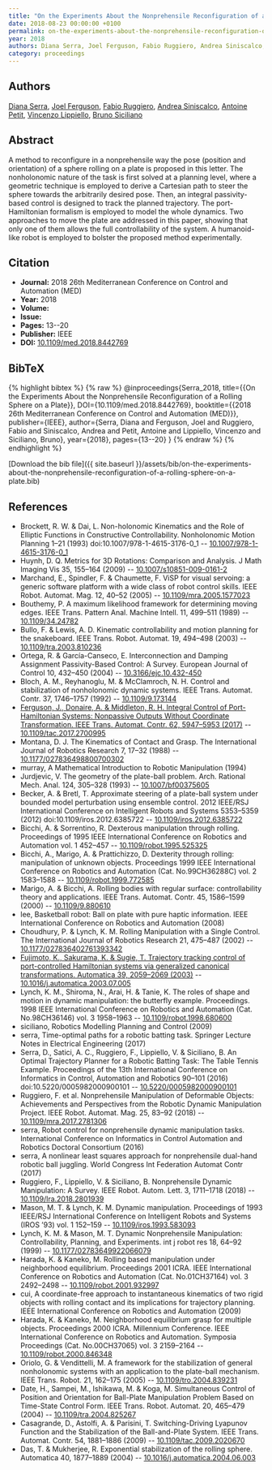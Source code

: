 ```yaml
---
title: "On the Experiments About the Nonprehensile Reconfiguration of a Rolling Sphere on a Plate"
date: 2018-08-23 00:00:00 +0100
permalink: on-the-experiments-about-the-nonprehensile-reconfiguration-of-a-rolling-sphere-on-a-plate
year: 2018
authors: Diana Serra, Joel Ferguson, Fabio Ruggiero, Andrea Siniscalco, Antoine Petit, Vincenzo Lippiello, Bruno Siciliano
category: proceedings
---
```

 
## Authors
[Diana Serra](authors/diana-serra), [Joel Ferguson](authors/joel-ferguson), [Fabio Ruggiero](authors/fabio-ruggiero), [Andrea Siniscalco](authors/andrea-siniscalco), [Antoine Petit](authors/antoine-petit), [Vincenzo Lippiello](authors/vincenzo-lippiello), [Bruno Siciliano](authors/bruno-siciliano)
 
## Abstract
A method to reconfigure in a nonprehensile way the pose (position and orientation) of a sphere rolling on a plate is proposed in this letter. The nonholonomic nature of the task is first solved at a planning level, where a geometric technique is employed to derive a Cartesian path to steer the sphere towards the arbitrarily desired pose. Then, an integral passivity-based control is designed to track the planned trajectory. The port-Hamiltonian formalism is employed to model the whole dynamics. Two approaches to move the plate are addressed in this paper, showing that only one of them allows the full controllability of the system. A humanoid-like robot is employed to bolster the proposed method experimentally.
 
## Citation
- **Journal:** 2018 26th Mediterranean Conference on Control and Automation (MED)
- **Year:** 2018
- **Volume:** 
- **Issue:** 
- **Pages:** 13--20
- **Publisher:** IEEE
- **DOI:** [10.1109/med.2018.8442769](https://doi.org/10.1109/med.2018.8442769)
 
## BibTeX
{% highlight bibtex %}
{% raw %}
@inproceedings{Serra_2018,
  title={{On the Experiments About the Nonprehensile Reconfiguration of a Rolling Sphere on a Plate}},
  DOI={10.1109/med.2018.8442769},
  booktitle={{2018 26th Mediterranean Conference on Control and Automation (MED)}},
  publisher={IEEE},
  author={Serra, Diana and Ferguson, Joel and Ruggiero, Fabio and Siniscalco, Andrea and Petit, Antoine and Lippiello, Vincenzo and Siciliano, Bruno},
  year={2018},
  pages={13--20}
}
{% endraw %}
{% endhighlight %}
 
[Download the bib file]({{ site.baseurl }}/assets/bib/on-the-experiments-about-the-nonprehensile-reconfiguration-of-a-rolling-sphere-on-a-plate.bib)
 
## References
- Brockett, R. W. & Dai, L. Non-holonomic Kinematics and the Role of Elliptic Functions in Constructive Controllability. Nonholonomic Motion Planning 1–21 (1993) doi:10.1007/978-1-4615-3176-0_1 -- [10.1007/978-1-4615-3176-0_1](https://doi.org/10.1007/978-1-4615-3176-0_1)
- Huynh, D. Q. Metrics for 3D Rotations: Comparison and Analysis. J Math Imaging Vis 35, 155–164 (2009) -- [10.1007/s10851-009-0161-2](https://doi.org/10.1007/s10851-009-0161-2)
- Marchand, E., Spindler, F. & Chaumette, F. ViSP for visual servoing: a generic software platform with a wide class of robot control skills. IEEE Robot. Automat. Mag. 12, 40–52 (2005) -- [10.1109/mra.2005.1577023](https://doi.org/10.1109/mra.2005.1577023)
- Bouthemy, P. A maximum likelihood framework for determining moving edges. IEEE Trans. Pattern Anal. Machine Intell. 11, 499–511 (1989) -- [10.1109/34.24782](https://doi.org/10.1109/34.24782)
- Bullo, F. & Lewis, A. D. Kinematic controllability and motion planning for the snakeboard. IEEE Trans. Robot. Automat. 19, 494–498 (2003) -- [10.1109/tra.2003.810236](https://doi.org/10.1109/tra.2003.810236)
- Ortega, R. & García-Canseco, E. Interconnection and Damping Assignment Passivity-Based Control: A Survey. European Journal of Control 10, 432–450 (2004) -- [10.3166/ejc.10.432-450](https://doi.org/10.3166/ejc.10.432-450)
- Bloch, A. M., Reyhanoglu, M. & McClamroch, N. H. Control and stabilization of nonholonomic dynamic systems. IEEE Trans. Automat. Contr. 37, 1746–1757 (1992) -- [10.1109/9.173144](https://doi.org/10.1109/9.173144)
- [Ferguson, J., Donaire, A. & Middleton, R. H. Integral Control of Port-Hamiltonian Systems: Nonpassive Outputs Without Coordinate Transformation. IEEE Trans. Automat. Contr. 62, 5947–5953 (2017)](integral-control-of-port-hamiltonian-systems-nonpassive-outputs-without-coordinate-transformation) -- [10.1109/tac.2017.2700995](https://doi.org/10.1109/tac.2017.2700995)
- Montana, D. J. The Kinematics of Contact and Grasp. The International Journal of Robotics Research 7, 17–32 (1988) -- [10.1177/027836498800700302](https://doi.org/10.1177/027836498800700302)
- murray, A Mathematical Introduction to Robotic Manipulation (1994)
- Jurdjevic, V. The geometry of the plate-ball problem. Arch. Rational Mech. Anal. 124, 305–328 (1993) -- [10.1007/bf00375605](https://doi.org/10.1007/bf00375605)
- Becker, A. & Bretl, T. Approximate steering of a plate-ball system under bounded model perturbation using ensemble control. 2012 IEEE/RSJ International Conference on Intelligent Robots and Systems 5353–5359 (2012) doi:10.1109/iros.2012.6385722 -- [10.1109/iros.2012.6385722](https://doi.org/10.1109/iros.2012.6385722)
- Bicchi, A. & Sorrentino, R. Dexterous manipulation through rolling. Proceedings of 1995 IEEE International Conference on Robotics and Automation vol. 1 452–457 -- [10.1109/robot.1995.525325](https://doi.org/10.1109/robot.1995.525325)
- Bicchi, A., Marigo, A. & Prattichizzo, D. Dexterity through rolling: manipulation of unknown objects. Proceedings 1999 IEEE International Conference on Robotics and Automation (Cat. No.99CH36288C) vol. 2 1583–1588 -- [10.1109/robot.1999.772585](https://doi.org/10.1109/robot.1999.772585)
- Marigo, A. & Bicchi, A. Rolling bodies with regular surface: controllability theory and applications. IEEE Trans. Automat. Contr. 45, 1586–1599 (2000) -- [10.1109/9.880610](https://doi.org/10.1109/9.880610)
- lee, Basketball robot: Ball on plate with pure haptic information. IEEE International Conference on Robotics and Automation (2008)
- Choudhury, P. & Lynch, K. M. Rolling Manipulation with a Single Control. The International Journal of Robotics Research 21, 475–487 (2002) -- [10.1177/027836402761393342](https://doi.org/10.1177/027836402761393342)
- [Fujimoto, K., Sakurama, K. & Sugie, T. Trajectory tracking control of port-controlled Hamiltonian systems via generalized canonical transformations. Automatica 39, 2059–2069 (2003)](trajectory-tracking-control-of-port-controlled-hamiltonian-systems-via-generalized-canonical-transformations) -- [10.1016/j.automatica.2003.07.005](https://doi.org/10.1016/j.automatica.2003.07.005)
- Lynch, K. M., Shiroma, N., Arai, H. & Tanie, K. The roles of shape and motion in dynamic manipulation: the butterfly example. Proceedings. 1998 IEEE International Conference on Robotics and Automation (Cat. No.98CH36146) vol. 3 1958–1963 -- [10.1109/robot.1998.680600](https://doi.org/10.1109/robot.1998.680600)
- siciliano, Robotics Modelling Planning and Control (2009)
- serra, Time-optimal paths for a robotic batting task. Springer Lecture Notes in Electrical Engineering (2017)
- Serra, D., Satici, A. C., Ruggiero, F., Lippiello, V. & Siciliano, B. An Optimal Trajectory Planner for a Robotic Batting Task: The Table Tennis Example. Proceedings of the 13th International Conference on Informatics in Control, Automation and Robotics 90–101 (2016) doi:10.5220/0005982000900101 -- [10.5220/0005982000900101](https://doi.org/10.5220/0005982000900101)
- Ruggiero, F. et al. Nonprehensile Manipulation of Deformable Objects: Achievements and Perspectives from the Robotic Dynamic Manipulation Project. IEEE Robot. Automat. Mag. 25, 83–92 (2018) -- [10.1109/mra.2017.2781306](https://doi.org/10.1109/mra.2017.2781306)
- serra, Robot control for nonprehensile dynamic manipulation tasks. International Conference on Informatics in Control Automation and Robotics Doctoral Consortium (2016)
- serra, A nonlinear least squares approach for nonprehensile dual-hand robotic ball juggling. World Congress Int Federation Automat Contr (2017)
- Ruggiero, F., Lippiello, V. & Siciliano, B. Nonprehensile Dynamic Manipulation: A Survey. IEEE Robot. Autom. Lett. 3, 1711–1718 (2018) -- [10.1109/lra.2018.2801939](https://doi.org/10.1109/lra.2018.2801939)
- Mason, M. T. & Lynch, K. M. Dynamic manipulation. Proceedings of 1993 IEEE/RSJ International Conference on Intelligent Robots and Systems (IROS ’93) vol. 1 152–159 -- [10.1109/iros.1993.583093](https://doi.org/10.1109/iros.1993.583093)
- Lynch, K. M. & Mason, M. T. Dynamic Nonprehensile Manipulation: Controllability, Planning, and Experiments. int j robot res 18, 64–92 (1999) -- [10.1177/02783649922066079](https://doi.org/10.1177/02783649922066079)
- Harada, K. & Kaneko, M. Rolling based manipulation under neighborhood equilibrium. Proceedings 2001 ICRA. IEEE International Conference on Robotics and Automation (Cat. No.01CH37164) vol. 3 2492–2498 -- [10.1109/robot.2001.932997](https://doi.org/10.1109/robot.2001.932997)
- cui, A coordinate-free approach to instantaneous kinematics of two rigid objects with rolling contact and its implications for trajectory planning. IEEE International Conference on Robotics and Automation (2009)
- Harada, K. & Kaneko, M. Neighborhood equilibrium grasp for multiple objects. Proceedings 2000 ICRA. Millennium Conference. IEEE International Conference on Robotics and Automation. Symposia Proceedings (Cat. No.00CH37065) vol. 3 2159–2164 -- [10.1109/robot.2000.846348](https://doi.org/10.1109/robot.2000.846348)
- Oriolo, G. & Vendittelli, M. A framework for the stabilization of general nonholonomic systems with an application to the plate-ball mechanism. IEEE Trans. Robot. 21, 162–175 (2005) -- [10.1109/tro.2004.839231](https://doi.org/10.1109/tro.2004.839231)
- Date, H., Sampei, M., Ishikawa, M. & Koga, M. Simultaneous Control of Position and Orientation for Ball-Plate Manipulation Problem Based on Time-State Control Form. IEEE Trans. Robot. Automat. 20, 465–479 (2004) -- [10.1109/tra.2004.825267](https://doi.org/10.1109/tra.2004.825267)
- Casagrande, D., Astolfi, A. & Parisini, T. Switching-Driving Lyapunov Function and the Stabilization of the Ball-and-Plate System. IEEE Trans. Automat. Contr. 54, 1881–1886 (2009) -- [10.1109/tac.2009.2020670](https://doi.org/10.1109/tac.2009.2020670)
- Das, T. & Mukherjee, R. Exponential stabilization of the rolling sphere. Automatica 40, 1877–1889 (2004) -- [10.1016/j.automatica.2004.06.003](https://doi.org/10.1016/j.automatica.2004.06.003)

